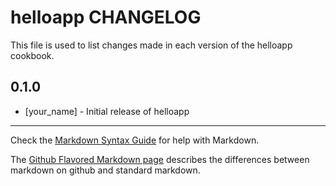 helloapp CHANGELOG
==================

This file is used to list changes made in each version of the helloapp cookbook.

0.1.0
-----
- [your_name] - Initial release of helloapp

- - -
Check the [Markdown Syntax Guide](http://daringfireball.net/projects/markdown/syntax) for help with Markdown.

The [Github Flavored Markdown page](http://github.github.com/github-flavored-markdown/) describes the differences between markdown on github and standard markdown.
